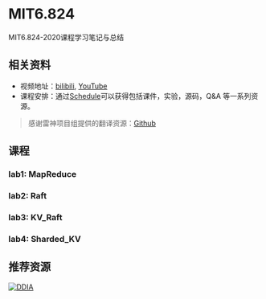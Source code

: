 # MIT6.824
MIT6.824-2020课程学习笔记与总结

## 相关资料

- 视频地址：[bilibili](https://www.bilibili.com/video/BV1R7411t71W?from=search&seid=17665770671693338916), [YouTube](https://www.youtube.com/channel/UC_7WrbZTCODu1o_kfUMq88g/videos)
- 课程安排：通过[Schedule](https://pdos.csail.mit.edu/6.824/schedule.html)可以获得包括课件，实验，源码，Q&A 等一系列资源。

> 感谢雷神项目组提供的翻译资源：[Github](https://github.com/ivanallen/thor)

## 课程

### lab1: MapReduce

### lab2: Raft

### lab3: KV_Raft

### lab4: Sharded_KV

## 推荐资源

 [![DDIA](https://img2.doubanio.com/view/subject/s/public/s29872642.jpg)](https://book.douban.com/subject/30329536//)


